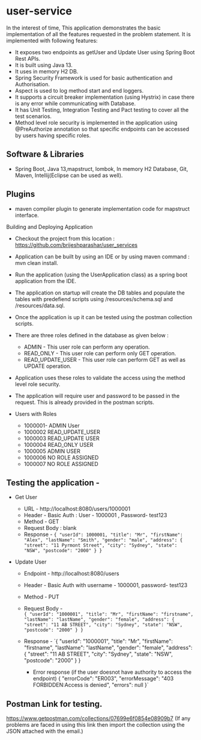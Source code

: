 # user-service
In the interest of time, This application demonstrates the basic implementation of all the features requested in the problem statement. 
It is implemented with following features: 
* It exposes two endpoints as getUser and Update User using Spring Boot Rest APIs. 
* It is built using Java 13. 
* It uses in memory H2 DB. 
* Spring Security Framework is used for basic authentication and Authorisation. 
* Aspect is used to log method start and end loggers. 
* It supports a circuit breaker implementation (using Hystrix) in case there is any error while communicating with Database. 
* It has Unit Testing, Integration Testing and Pact testing to cover all the test scenarios.  
* Method level role security is implemented in the application using @PreAuthorize annotation so that specific endpoints can be accessed by users having specific roles. 
 


## Software & Libraries

* Spring Boot, Java 13,mapstruct, lombok, In memory H2 Database, Git, Maven, Intellij(Eclipse can be used as well). 

    
    
## Plugins

* maven compiler plugin to generate implementation code for mapstruct interface.  

Building and Deploying Application

* Checkout the project from this location : https://github.com/brijeshparashar/user_services
* Application can be built by using an IDE or by using maven command : mvn clean install.
* Run the application (using the UserApplication class) as a spring boot application from the IDE.
* The application on startup will create the DB tables and populate the tables with predefiend scripts using  /resources/schema.sql and /resources/data.sql.   
* Once the application is up it can be tested using the postman collection scripts.
* There are three roles defined in the database as given below :
    + ADMIN - This user role can perform any operation.
    + READ_ONLY - This user role can perform only GET operation. 
    + READ_UPDATE_USER - This user role can perform GET as well as UPDATE operation.
        
* Application uses these roles to validate the access using the method level role security. 
* The application will require  user and password to be passed in the request. This is already provided in the postman scripts. 
* Users with Roles
    +  1000001- ADMIN User
    +  1000002  READ_UPDATE_USER
    +  1000003  READ_UPDATE USER
    +  1000004  READ_ONLY USER
    +  1000005  ADMIN USER
    +  1000006  NO ROLE ASSIGNED
    +  1000007  NO ROLE ASSIGNED

## Testing the application -
* Get User 
    * URL - http://localhost:8080/users/1000001
    * Header - Basic Auth :  User - 1000001 , Password- test123
    * Method - GET
    * Request Body : blank
    * Response - 
        `{
             "userId": 1000001,
             "title": "Mr",
             "firstName": "Alex",
             "lastName": "Smith",
             "gender": "male",
             "address": {
                 "street": "11 Pyrmont Street",
                 "city": "Sydney",
                 "state": "NSW",
                 "postcode": "2000"
             }
         }`
 
* Update User 
    * Endpoint - http://localhost:8080/users
    * Header - Basic Auth with username - 1000001, password- test123
    * Method - PUT
    * Request Body -  
        `{
             "userId": "1000001",
             "title": "Mr",
             "firstName": "firstname",
             "lastName": "lastName",
             "gender": "female",
             "address": {
                 "street": "11 AB STREET",
                 "city": "Sydney",
                 "state": "NSW",
                 "postcode": "2000"
             }
         }`
    * Response - 
        `{
             "userId": "1000001",
             "title": "Mr",
             "firstName": "firstname",
             "lastName": "lastName",
             "gender": "female",
             "address": {
                 "street": "11 AB STREET",
                 "city": "Sydney",
                 "state": "NSW",
                 "postcode": "2000"
             }
         }
         
         * Error response (if the user doesnot have authority to access the endpoint)
          {
              "errorCode": "ER003",
              "errorMessage": "403 FORBIDDEN:Access is denied",
              "errors": null
          }`

## Postman Link for testing.
https://www.getpostman.com/collections/07699e6f0854e08909b7
(If any problems are faced in using this link then import the collection using the JSON attached with the email.) 
